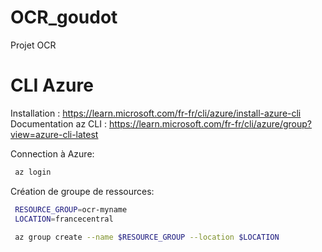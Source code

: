 # OCR_goudot

Projet OCR

# CLI Azure
Installation : https://learn.microsoft.com/fr-fr/cli/azure/install-azure-cli  
Documentation az CLI : https://learn.microsoft.com/fr-fr/cli/azure/group?view=azure-cli-latest

Connection à Azure:
```bash
 az login
```

Création de groupe de ressources:
```bash
 RESOURCE_GROUP=ocr-myname
 LOCATION=francecentral

 az group create --name $RESOURCE_GROUP --location $LOCATION
```
